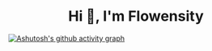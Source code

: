 
<h1 align="center">Hi 👋, I'm Flowensity</h1>

[![Ashutosh's github activity graph](https://github-readme-activity-graph.vercel.app/graph?username=Flowensity&theme=dracula)](https://github.com/ashutosh00710/github-readme-activity-graph)


